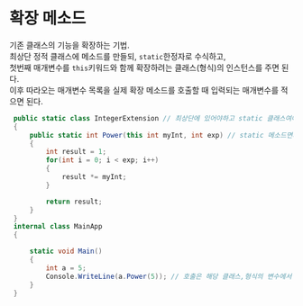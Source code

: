 # 확장 메소드
기존 클래스의 기능을 확장하는 기법. <br/>
최상단 정적 클래스에 메소드를 만들되, ```static```한정자로 수식하고, <br/>
첫번째 매개변수를 ```this```키워드와 함께 확장하려는 클래스(형식)의 인스턴스를 주면 된다. <br/>
이후 따라오는 매개변수 목록을 실제 확장 메소드를 호출할 때 입력되는 매개변수를 적으면 된다. <br/>

```cs
 public static class IntegerExtension // 최상단에 있어야하고 static 클래스여야한다!
 {
     public static int Power(this int myInt, int exp) // static 메소드면서 this로 클래스,형식을 지정해주어야한다!
     {
         int result = 1;
         for(int i = 0; i < exp; i++)
         {
             result *= myInt;
         }

         return result;
     }
 }
 internal class MainApp
 {

     static void Main()
     {
         int a = 5;
         Console.WriteLine(a.Power(5)); // 호출은 해당 클래스,형식의 변수에서 메소드를 호출하면 된다!
     }
 }
```
